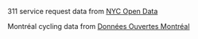 311 service request data from [NYC Open Data](https://nycopendata.socrata.com/)

Montréal cycling data from [Données Ouvertes Montréal](http://donnees.ville.montreal.qc.ca/dataset/velos-comptage)
